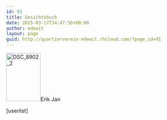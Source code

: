 ```yaml
---
id: 91
title: Gesichtsbuch
date: 2015-03-17T14:47:56+00:00
author: edewit
layout: page
guid: http://quartierverein-edewit.rhcloud.com/?page_id=91
---
```

[<img class="alignnone  wp-image-92" src="http://quartierverein-edewit.rhcloud.com/wp-content/uploads/2015/03/DSC_8902_2-213x300.jpg" alt="DSC_8902_2" width="92" height="130" />](http://quartierverein-edewit.rhcloud.com/wp-content/uploads/2015/03/DSC_8902_2.jpg)Erik Jan

[userlist]